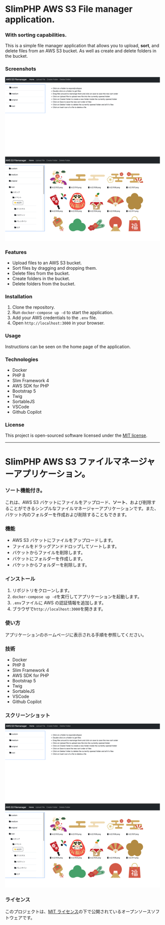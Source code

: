 # SlimPHP AWS S3 File manager application.

### With sorting capabilities.

This is a simple file manager application that allows you to upload, <b>sort</b>, and delete files from an AWS S3 bucket. As well as create and delete folders in the bucket.

### Screenshots

![Home Page](./screenshots/screenshot1.png)
![Files](./screenshots/screenshot2.png)

### Features

- Upload files to an AWS S3 bucket.
- Sort files by dragging and dropping them.
- Delete files from the bucket.
- Create folders in the bucket.
- Delete folders from the bucket.

### Installation

1. Clone the repository.
2. Run `docker-compose up -d` to start the application.
3. Add your AWS credentials to the `.env` file.
4. Open `http://localhost:3000` in your browser.

### Usage

Instructions can be seen on the home page of the application.

### Technologies

- Docker
- PHP 8
- Slim Framework 4
- AWS SDK for PHP
- Bootstrap 5
- Twig
- SortableJS
- VSCode
- Github Copilot

### License

This project is open-sourced software licensed under the [MIT license](https://opensource.org/licenses/MIT).

---

# SlimPHP AWS S3 ファイルマネージャーアプリケーション。

### ソート機能付き。

これは、AWS S3 バケットにファイルをアップロード、<b>ソート</b>、および削除することができるシンプルなファイルマネージャーアプリケーションです。また、バケット内のフォルダーを作成および削除することもできます。

### 機能

- AWS S3 バケットにファイルをアップロードします。
- ファイルをドラッグアンドドロップしてソートします。
- バケットからファイルを削除します。
- バケットにフォルダーを作成します。
- バケットからフォルダーを削除します。

### インストール

1. リポジトリをクローンします。
2. `docker-compose up -d`を実行してアプリケーションを起動します。
3. `.env`ファイルに AWS の認証情報を追加します。
4. ブラウザで`http://localhost:3000`を開きます。

### 使い方

アプリケーションのホームページに表示される手順を参照してください。

### 技術

- Docker
- PHP 8
- Slim Framework 4
- AWS SDK for PHP
- Bootstrap 5
- Twig
- SortableJS
- VSCode
- Github Copilot

### スクリーンショット

![ホームページ](./screenshots/screenshot1.png)
![ファイル](./screenshots/screenshot2.png)

### ライセンス

このプロジェクトは、[MIT ライセンス](https://opensource.org/licenses/MIT)の下で公開されているオープンソースソフトウェアです。

